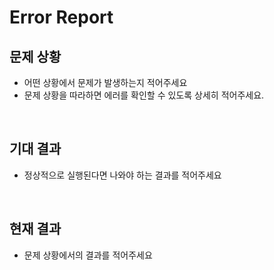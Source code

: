 # Error Report

## 문제 상황
   - 어떤 상황에서 문제가 발생하는지 적어주세요
   - 문제 상황을 따라하면 에러를 확인할 수 있도록 상세히 적어주세요.
<br>

## 기대 결과
   - 정상적으로 실행된다면 나와야 하는 결과를 적어주세요
<br>

## 현재 결과
   - 문제 상황에서의 결과를 적어주세요